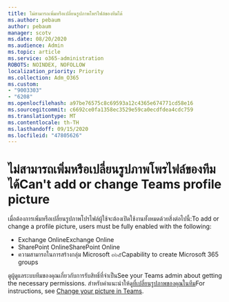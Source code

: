 ```yaml
---
title: ไม่สามารถเพิ่มหรือเปลี่ยนรูปภาพโพรไฟล์ของทีมได้
ms.author: pebaum
author: pebaum
manager: scotv
ms.date: 08/20/2020
ms.audience: Admin
ms.topic: article
ms.service: o365-administration
ROBOTS: NOINDEX, NOFOLLOW
localization_priority: Priority
ms.collection: Adm_O365
ms.custom:
- "9003303"
- "6208"
ms.openlocfilehash: a97be76575c8c69593a12c4365e674771cd58e16
ms.sourcegitcommit: c6692ce0fa1358ec3529e59ca0ecdfdea4cdc759
ms.translationtype: MT
ms.contentlocale: th-TH
ms.lasthandoff: 09/15/2020
ms.locfileid: "47805626"
---
```

# <a name="cant-add-or-change-teams-profile-picture"></a><span data-ttu-id="89a1f-102">ไม่สามารถเพิ่มหรือเปลี่ยนรูปภาพโพรไฟล์ของทีมได้</span><span class="sxs-lookup"><span data-stu-id="89a1f-102">Can't add or change Teams profile picture</span></span>

<span data-ttu-id="89a1f-103">เมื่อต้องการเพิ่มหรือเปลี่ยนรูปภาพโปรไฟล์ผู้ใช้จะต้องเปิดใช้งานทั้งหมดด้วยสิ่งต่อไปนี้:</span><span class="sxs-lookup"><span data-stu-id="89a1f-103">To add or change a profile picture, users must be fully enabled with the following:</span></span>

- <span data-ttu-id="89a1f-104">Exchange Online</span><span class="sxs-lookup"><span data-stu-id="89a1f-104">Exchange Online</span></span>
- <span data-ttu-id="89a1f-105">SharePoint Online</span><span class="sxs-lookup"><span data-stu-id="89a1f-105">SharePoint Online</span></span>
- <span data-ttu-id="89a1f-106">ความสามารถในการสร้างกลุ่ม Microsoft ๓๖๕</span><span class="sxs-lookup"><span data-stu-id="89a1f-106">Capability to create Microsoft 365 groups</span></span>

<span data-ttu-id="89a1f-107">ดูผู้ดูแลระบบทีมของคุณเกี่ยวกับการรับสิทธิ์ที่จำเป็น</span><span class="sxs-lookup"><span data-stu-id="89a1f-107">See your Teams admin about getting the necessary permissions.</span></span> <span data-ttu-id="89a1f-108">สำหรับคำแนะนำให้ดู[ที่เปลี่ยนรูปภาพของคุณในทีม](https://support.microsoft.com/office/change-your-picture-in-teams-7a711943-9248-420e-b814-c071aa8d9b9c)</span><span class="sxs-lookup"><span data-stu-id="89a1f-108">For instructions, see [Change your picture in Teams](https://support.microsoft.com/office/change-your-picture-in-teams-7a711943-9248-420e-b814-c071aa8d9b9c).</span></span>